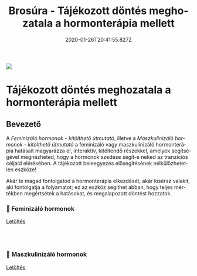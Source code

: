 ﻿---
date: "2020-01-26T20:41:55.827Z"
title: "Brosúra - Tájékozott döntés meghozatala a hormonterápia mellett"
lang: hu
---

<div class="header-image"><img src="assets/images/undraw_ideation.svg" /></div>

# Tájékozott döntés meghozatala a hormonterápia mellett

## Bevezető

A *Feminizáló hormonok - kitölthető útmutató*, illetve a *Maszkulinizáló hormonok - kitölthető útmutató* a feminizáló vagy maszkulinizáló hormonterápia hatásait magyarázza el, interaktív, kitöltendő részekkel, amelyek segítségével megnézheted, hogy a hormonok szedése segít-e neked az tranzíciós céljaid elérésében. A tájékozott beleegyezés elősegítésének nélkülözhetetlen eszköze!

Akár te magad fontolgatod a hormonterápia elkezdését, akár kísérsz valakit, aki fontolgatja a folyamatot; ez az eszköz segíthet abban, hogy teljes mértékben megértsétek a hatásokat, és megalapozott döntést hozzatok.

### 👸 Feminizáló hormonok
<a class="center-button" target="_blank" href="https://genderutikalauz.hu/public/feminizalo-hormonok.pdf">Letöltés</a>

<br />
<br />

### 👨 Maszkulinizáló hormonok
<a class="center-button" target="_blank" href="https://genderutikalauz.hu/public/maszkulinizalo-hormonok.pdf">Letöltés</a>

